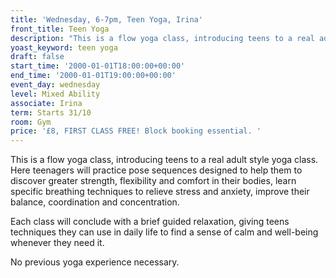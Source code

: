 ```yaml
---
title: 'Wednesday, 6-7pm, Teen Yoga, Irina'
front_title: Teen Yoga
description: "This is a flow yoga class, introducing teens to a real adult style yoga class. Here teenagers will practice pose sequences designed to help them to discover greater strength, flexibility and comfort in their bodies,\_learn specific breathing techniques to relieve stress and anxiety, improve their balance, coordination and concentration. Each class will conclude with a brief guided relaxation, giving teens techniques they can use in daily life to find a sense of calm and well-being whenever they need it. No previous yoga experience necessary."
yoast_keyword: teen yoga
draft: false
start_time: '2000-01-01T18:00:00+00:00'
end_time: '2000-01-01T19:00:00+00:00'
event_day: wednesday
level: Mixed Ability
associate: Irina
term: Starts 31/10
room: Gym
price: '£8, FIRST CLASS FREE! Block booking essential. '
---
```

This is a flow yoga class, introducing teens to a real adult style yoga class. Here teenagers will practice pose sequences designed to help them to discover greater strength, flexibility and comfort in their bodies, learn specific breathing techniques to relieve stress and anxiety, improve their balance, coordination and concentration. 

Each class will conclude with a brief guided relaxation, giving teens techniques they can use in daily life to find a sense of calm and well-being whenever they need it. 

No previous yoga experience necessary.
